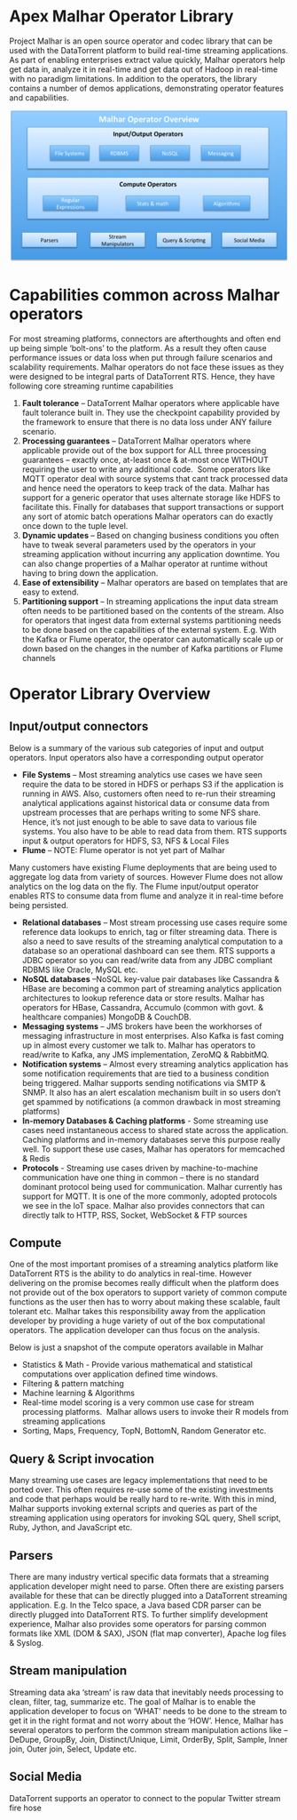 Apex Malhar Operator Library
================================================================================

Project Malhar is an open source operator and codec library that can be used with the DataTorrent platform to build real-time streaming applications.  As part of enabling enterprises extract value quickly, Malhar operators help get data in, analyze it in real-time and get data out of Hadoop in real-time with no paradigm limitations.  In addition to the operators, the library contains a number of demos applications, demonstrating operator features and capabilities.

![MalharDiagram](images/malhar/MalharOperatorOverview.png)

# Capabilities common across Malhar operators

For most streaming platforms, connectors are afterthoughts and often end up being simple ‘bolt-ons’ to the platform. As a result they often cause performance issues or data loss when put through failure scenarios and scalability requirements. Malhar operators do not face these issues as they were designed to be integral parts of DataTorrent RTS. Hence, they have following core streaming runtime capabilities

1.  **Fault tolerance** – DataTorrent Malhar operators where applicable have fault tolerance built in. They use the checkpoint capability provided by the framework to ensure that there is no data loss under ANY failure scenario.
2.  **Processing guarantees** – DataTorrent Malhar operators where applicable provide out of the box support for ALL three processing guarantees – exactly once, at-least once & at-most once WITHOUT requiring the user to write any additional code. &nbsp;Some operators like MQTT operator deal with source systems that cant track processed data and hence need the operators to keep track of the data. Malhar has support for a generic operator that uses alternate storage like HDFS to facilitate this. Finally for databases that support transactions or support any sort of atomic batch operations Malhar operators can do exactly once down to the tuple level.
3.  **Dynamic updates** – Based on changing business conditions you often have to tweak several parameters used by the operators in your streaming application without incurring any application downtime. You can also change properties of a Malhar operator at runtime without having to bring down the application. 
4.  **Ease of extensibility** – Malhar operators are based on templates that are easy to extend.
5.  **Partitioning support** – In streaming applications the input data stream often needs to be partitioned based on the contents of the stream. Also for operators that ingest data from external systems partitioning needs to be done based on the capabilities of the external system. E.g. With the Kafka or Flume operator, the operator can automatically scale up or down based on the changes in the number of Kafka partitions or Flume channels

# Operator Library Overview

## Input/output connectors

Below is a summary of the various sub categories of input and output operators. Input operators also have a corresponding output operator

*   **File Systems** – Most streaming analytics use cases we have seen require the data to be stored in HDFS or perhaps S3 if the application is running in AWS. Also, customers often need to re-run their streaming analytical applications against historical data or consume data from upstream processes that are perhaps writing to some NFS share. Hence, it’s not just enough to be able to save data to various file systems. You also have to be able to read data from them. RTS supports input & output operators for HDFS, S3, NFS & Local Files
*   **Flume** – NOTE: Flume operator is not yet part of Malhar

Many customers have existing Flume deployments that are being used to aggregate log data from variety of sources. However Flume does not allow analytics on the log data on the fly. The Flume input/output operator enables RTS to consume data from flume and analyze it in real-time before being persisted. 

*   **Relational databases** – Most stream processing use cases require some reference data lookups to enrich, tag or filter streaming data. There is also a need to save results of the streaming analytical computation to a database so an operational dashboard can see them. RTS supports a JDBC operator so you can read/write data from any JDBC compliant RDBMS like Oracle, MySQL etc.
*   **NoSQL databases** –NoSQL key-value pair databases like Cassandra & HBase are becoming a common part of streaming analytics application architectures to lookup reference data or store results. Malhar has operators for HBase, Cassandra, Accumulo (common with govt. & healthcare companies) MongoDB & CouchDB.
*   **Messaging systems** – JMS brokers have been the workhorses of messaging infrastructure in most enterprises. Also Kafka is fast coming up in almost every customer we talk to. Malhar has operators to read/write to Kafka, any JMS implementation, ZeroMQ & RabbitMQ.
*   **Notification systems** – Almost every streaming analytics application has some notification requirements that are tied to a business condition being triggered. Malhar supports sending notifications via SMTP & SNMP. It also has an alert escalation mechanism built in so users don’t get spammed by notifications (a common drawback in most streaming platforms)
*   **In-memory Databases & Caching platforms** - Some streaming use cases need instantaneous access to shared state across the application. Caching platforms and in-memory databases serve this purpose really well. To support these use cases, Malhar has operators for memcached & Redis
*   **Protocols** - Streaming use cases driven by machine-to-machine communication have one thing in common – there is no standard dominant protocol being used for communication. Malhar currently has support for MQTT. It is one of the more commonly, adopted protocols we see in the IoT space. Malhar also provides connectors that can directly talk to HTTP, RSS, Socket, WebSocket & FTP sources



## Compute

One of the most important promises of a streaming analytics platform like DataTorrent RTS is the ability to do analytics in real-time. However delivering on the promise becomes really difficult when the platform does not provide out of the box operators to support variety of common compute functions as the user then has to worry about making these scalable, fault tolerant etc. Malhar takes this responsibility away from the application developer by providing a huge variety of out of the box computational operators. The application developer can thus focus on the analysis. 

Below is just a snapshot of the compute operators available in Malhar

*   Statistics & Math - Provide various mathematical and statistical computations over application defined time windows. 
*   Filtering & pattern matching
*   Machine learning & Algorithms
*   Real-time model scoring is a very common use case for stream processing platforms. &nbsp;Malhar allows users to invoke their R models from streaming applications
*   Sorting, Maps, Frequency, TopN, BottomN, Random Generator etc.


## Query & Script invocation

Many streaming use cases are legacy implementations that need to be ported over. This often requires re-use some of the existing investments and code that perhaps would be really hard to re-write. With this in mind, Malhar supports invoking external scripts and queries as part of the streaming application using operators for invoking SQL query, Shell script, Ruby, Jython, and JavaScript etc.

## Parsers

There are many industry vertical specific data formats that a streaming application developer might need to parse. Often there are existing parsers available for these that can be directly plugged into a DataTorrent streaming application. E.g. In the Telco space, a Java based CDR parser can be directly plugged into DataTorrent RTS. To further simplify development experience, Malhar also provides some operators for parsing common formats like XML (DOM & SAX), JSON (flat map converter), Apache log files & Syslog.

## Stream manipulation

Streaming data aka ‘stream’ is raw data that inevitably needs processing to clean, filter, tag, summarize etc. The goal of Malhar is to enable the application developer to focus on ‘WHAT’ needs to be done to the stream to get it in the right format and not worry about the ‘HOW’. Hence, Malhar has several operators to perform the common stream manipulation actions like – DeDupe, GroupBy, Join, Distinct/Unique, Limit, OrderBy, Split, Sample, Inner join, Outer join, Select, Update etc.

## Social Media

DataTorrent supports an operator to connect to the popular Twitter stream fire hose
